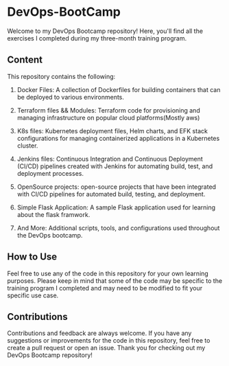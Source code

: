# DevOps-BootCamp
Welcome to my DevOps Bootcamp repository! Here, you'll find all the exercises I completed during my three-month training program.

## Content

This repository contains the following:

1. Docker Files: A collection of Dockerfiles for building containers that can be deployed to various environments.

2. Terraform files && Modules: Terraform code for provisioning and managing infrastructure on popular cloud platforms(Mostly aws)

3. K8s files: Kubernetes deployment files, Helm charts, and EFK stack configurations for managing containerized applications in a Kubernetes cluster.

4. Jenkins files: Continuous Integration and Continuous Deployment (CI/CD) pipelines created with Jenkins for automating build, test, and deployment processes.

5. OpenSource projects: open-source projects that have been integrated with CI/CD pipelines for automated build, testing, and deployment.

6. Simple Flask Application: A sample Flask application used for learning about the flask framwork.

7. And More: Additional scripts, tools, and configurations used throughout the DevOps bootcamp.

## How to Use

Feel free to use any of the code in this repository for your own learning purposes. Please keep in mind that some of the code may be specific to the training program I completed and may need to be modified to fit your specific use case.

## Contributions

Contributions and feedback are always welcome. If you have any suggestions or improvements for the code in this repository, feel free to create a pull request or open an issue.
Thank you for checking out my DevOps Bootcamp repository!
